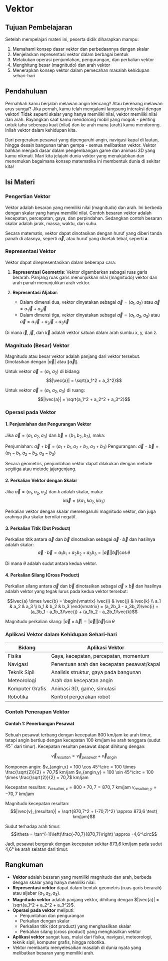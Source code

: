 # Vektor

## Tujuan Pembelajaran

Setelah mempelajari materi ini, peserta didik diharapkan mampu:

1. Memahami konsep dasar vektor dan perbedaannya dengan skalar
2. Menjelaskan representasi vektor dalam berbagai bentuk
3. Melakukan operasi penjumlahan, pengurangan, dan perkalian vektor
4. Menghitung besar (magnitudo) dan arah vektor
5. Menerapkan konsep vektor dalam pemecahan masalah kehidupan sehari-hari

## Pendahuluan

Pernahkah kamu berjalan melawan angin kencang? Atau berenang melawan arus sungai? Jika pernah, kamu telah mengalami langsung interaksi dengan vektor! Tidak seperti skalar yang hanya memiliki nilai, vektor memiliki nilai dan arah. Bayangkan saat kamu mendorong mobil yang mogok - penting untuk tahu seberapa kuat (nilai) dan ke arah mana (arah) kamu mendorong. Inilah vektor dalam kehidupan kita.

Dari pergerakan pesawat yang dipengaruhi angin, navigasi kapal di lautan, hingga desain bangunan tahan gempa - semua melibatkan vektor. Vektor bahkan menjadi dasar dalam pengembangan game dan animasi 3D yang kamu nikmati. Mari kita jelajahi dunia vektor yang menakjubkan dan menemukan bagaimana konsep matematika ini membentuk dunia di sekitar kita!

## Isi Materi

### Pengertian Vektor

Vektor adalah besaran yang memiliki nilai (magnitudo) dan arah. Ini berbeda dengan skalar yang hanya memiliki nilai. Contoh besaran vektor adalah kecepatan, percepatan, gaya, dan perpindahan. Sedangkan contoh besaran skalar adalah jarak, massa, waktu, dan suhu.

Secara matematis, vektor dapat dinotasikan dengan huruf yang diberi tanda panah di atasnya, seperti $\vec{a}$, atau huruf yang dicetak tebal, seperti **a**.

### Representasi Vektor

Vektor dapat direpresentasikan dalam beberapa cara:

1. **Representasi Geometris**: Vektor digambarkan sebagai ruas garis berarah. Panjang ruas garis menunjukkan nilai (magnitudo) vektor dan arah panah menunjukkan arah vektor.

2. **Representasi Aljabar**:
   - Dalam dimensi dua, vektor dinyatakan sebagai $\vec{a} = (a_1, a_2)$ atau $\vec{a} = a_1\vec{i} + a_2\vec{j}$
   - Dalam dimensi tiga, vektor dinyatakan sebagai $\vec{a} = (a_1, a_2, a_3)$ atau $\vec{a} = a_1\vec{i} + a_2\vec{j} + a_3\vec{k}$

Di mana $\vec{i}$, $\vec{j}$, dan $\vec{k}$ adalah vektor satuan dalam arah sumbu x, y, dan z.

### Magnitudo (Besar) Vektor

Magnitudo atau besar vektor adalah panjang dari vektor tersebut. Dinotasikan dengan $|\vec{a}|$ atau $\|\vec{a}\|$.

Untuk vektor $\vec{a} = (a_1, a_2)$ di bidang:
$$|\vec{a}| = \sqrt{a_1^2 + a_2^2}$$

Untuk vektor $\vec{a} = (a_1, a_2, a_3)$ di ruang:
$$|\vec{a}| = \sqrt{a_1^2 + a_2^2 + a_3^2}$$

### Operasi pada Vektor

#### 1. Penjumlahan dan Pengurangan Vektor

Jika $\vec{a} = (a_1, a_2, a_3)$ dan $\vec{b} = (b_1, b_2, b_3)$, maka:

Penjumlahan: $\vec{a} + \vec{b} = (a_1 + b_1, a_2 + b_2, a_3 + b_3)$
Pengurangan: $\vec{a} - \vec{b} = (a_1 - b_1, a_2 - b_2, a_3 - b_3)$

Secara geometris, penjumlahan vektor dapat dilakukan dengan metode segitiga atau metode jajargenjang.

#### 2. Perkalian Vektor dengan Skalar

Jika $\vec{a} = (a_1, a_2, a_3)$ dan $k$ adalah skalar, maka:
$$k\vec{a} = (ka_1, ka_2, ka_3)$$

Perkalian vektor dengan skalar memengaruhi magnitudo vektor, dan juga arahnya jika skalar bernilai negatif.

#### 3. Perkalian Titik (Dot Product)

Perkalian titik antara $\vec{a}$ dan $\vec{b}$ dinotasikan sebagai $\vec{a} \cdot \vec{b}$ dan hasilnya adalah skalar:
$$\vec{a} \cdot \vec{b} = a_1b_1 + a_2b_2 + a_3b_3 = |\vec{a}||\vec{b}|\cos\theta$$

Di mana $\theta$ adalah sudut antara kedua vektor.

#### 4. Perkalian Silang (Cross Product)

Perkalian silang antara $\vec{a}$ dan $\vec{b}$ dinotasikan sebagai $\vec{a} \times \vec{b}$ dan hasilnya adalah vektor yang tegak lurus pada kedua vektor tersebut:

$$\vec{a} \times \vec{b} =
\begin{vmatrix}
\vec{i} & \vec{j} & \vec{k} \\
a_1 & a_2 & a_3 \\
b_1 & b_2 & b_3
\end{vmatrix}
= (a_2b_3 - a_3b_2)\vec{i} + (a_3b_1 - a_1b_3)\vec{j} + (a_1b_2 - a_2b_1)\vec{k}$$

Magnitudo perkalian silang: $|\vec{a} \times \vec{b}| = |\vec{a}||\vec{b}|\sin\theta$

### Aplikasi Vektor dalam Kehidupan Sehari-hari

| Bidang | Aplikasi Vektor |
|--------|-----------------|
| Fisika | Gaya, kecepatan, percepatan, momentum |
| Navigasi | Penentuan arah dan kecepatan pesawat/kapal |
| Teknik Sipil | Analisis struktur, gaya pada bangunan |
| Meteorologi | Arah dan kecepatan angin |
| Komputer Grafis | Animasi 3D, game, simulasi |
| Robotika | Kontrol pergerakan robot |

### Contoh Penerapan Vektor

#### Contoh 1: Penerbangan Pesawat

Sebuah pesawat terbang dengan kecepatan 800 km/jam ke arah timur, tetapi angin bertiup dengan kecepatan 100 km/jam ke arah tenggara (sudut $45^\circ$ dari timur). Kecepatan resultan pesawat dapat dihitung dengan:

$$\vec{v}_{resultan} = \vec{v}_{pesawat} + \vec{v}_{angin}$$

Komponen angin:
$v_{angin,x} = 100 \cos 45^\circ = 100 \times \frac{\sqrt{2}}{2} = 70,7$ km/jam
$v_{angin,y} = 100 \sin 45^\circ = 100 \times \frac{\sqrt{2}}{2} = 70,7$ km/jam

Kecepatan resultan:
$v_{resultan,x} = 800 + 70,7 = 870,7$ km/jam
$v_{resultan,y} = -70,7$ km/jam

Magnitudo kecepatan resultan:
$$|\vec{v}_{resultan}| = \sqrt{870,7^2 + (-70,7)^2} \approx 873,6 \text{ km/jam}$$

Sudut terhadap arah timur:
$$\theta = \tan^{-1}\left(\frac{-70,7}{870,7}\right) \approx -4,6^\circ$$

Jadi, pesawat bergerak dengan kecepatan sekitar 873,6 km/jam pada sudut 4,6° ke arah selatan dari timur.

## Rangkuman

- **Vektor** adalah besaran yang memiliki magnitudo dan arah, berbeda dengan skalar yang hanya memiliki nilai.
- **Representasi vektor** dapat dalam bentuk geometris (ruas garis berarah) atau aljabar $(a_1, a_2, a_3)$.
- **Magnitudo vektor** adalah panjang vektor, dihitung dengan $|\vec{a}| = \sqrt{a_1^2 + a_2^2 + a_3^2}$.
- **Operasi pada vektor** meliputi:
  - Penjumlahan dan pengurangan
  - Perkalian dengan skalar
  - Perkalian titik (dot product) yang menghasilkan skalar
  - Perkalian silang (cross product) yang menghasilkan vektor
- **Aplikasi vektor** sangat luas, mulai dari fisika, navigasi, meteorologi, teknik sipil, komputer grafis, hingga robotika.
- Vektor membantu menyelesaikan masalah di dunia nyata yang melibatkan besaran yang memiliki arah.

